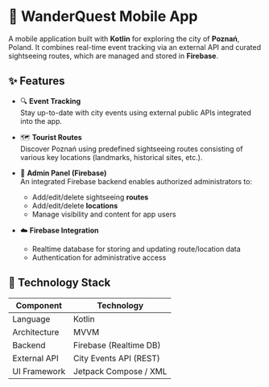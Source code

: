 # 📱 WanderQuest Mobile App

A mobile application built with **Kotlin** for exploring the city of **Poznań**, Poland. It combines real-time event tracking via an external API and curated sightseeing routes, which are managed and stored in **Firebase**.

## ✨ Features

- 🔍 **Event Tracking**  
  Stay up-to-date with city events using external public APIs integrated into the app.

- 🗺️ **Tourist Routes**  
  Discover Poznań using predefined sightseeing routes consisting of various key locations (landmarks, historical sites, etc.).

- 👤 **Admin Panel (Firebase)**  
  An integrated Firebase backend enables authorized administrators to:
  - Add/edit/delete sightseeing **routes**
  - Add/edit/delete **locations**
  - Manage visibility and content for app users

- ☁️ **Firebase Integration**
  - Realtime database for storing and updating route/location data
  - Authentication for administrative access

## 🔧 Technology Stack

| Component     | Technology                |
|---------------|---------------------------|
| Language      | Kotlin                    |
| Architecture  | MVVM                      |
| Backend       | Firebase (Realtime DB)    |
| External API  | City Events API (REST)    |
| UI Framework  | Jetpack Compose / XML     |
